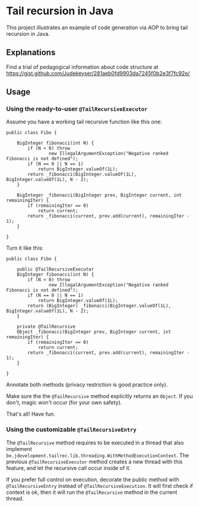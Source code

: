 # Tail recursion in Java

This project illustrates an example of code generation via AOP
to bring tail recursion in Java.

## Explanations

Find a trial of pedagogical information
about code structure at
https://gist.github.com/Judekeyser/281aeb0fd9903da7245f0b2e3f7fc92e/

## Usage

### Using the ready-to-user `@TailRecursiveExecutor`

Assume you have a working tail recursive function like this
one:
```
public class Fibo {

    BigInteger fibonacci(int N) {
        if (N < 0) throw
                new IllegalArgumentException("Negative ranked Fibonacci is not defined");
        if (N == 0 || N == 1)
            return BigInteger.valueOf(1L);
        return _fibonacci(BigInteger.valueOf(1L), BigInteger.valueOf(1L), N - 2);
    }

    BigInteger _fibonacci(BigInteger prev, BigInteger current, int remainingIter) {
        if (remainingIter == 0)
            return current;
        return _fibonacci(current, prev.add(current), remainingIter - 1);
    }

}
```
Turn it like this:
```
public class Fibo {

    public @TailRecursiveExecutor
    BigInteger fibonacci(int N) {
        if (N < 0) throw
                new IllegalArgumentException("Negative ranked Fibonacci is not defined");
        if (N == 0 || N == 1)
            return BigInteger.valueOf(1L);
        return (BigInteger) _fibonacci(BigInteger.valueOf(1L), BigInteger.valueOf(1L), N - 2);
    }

    private @TailRecursive
    Object _fibonacci(BigInteger prev, BigInteger current, int remainingIter) {
        if (remainingIter == 0)
            return current;
        return _fibonacci(current, prev.add(current), remainingIter - 1);
    }

}
```
Annotate both methods (privacy restriction is good practice only).

Make sure the the `@TailRecursive` method explicitly
returns an `Object`. If you don't, magic won't occur
(for your own safety).

That's all! Have fun.

### Using the customizable `@TailRecursiveEntry`

The `@TailRecursive` method requires to be executed in a
thread that also implement
`be.jdevelopment.tailrec.lib.threading.WithMethodExecutionContext`.
The previous `@TailRecursiveExecutor` method creates a new thread
with this feature, and let the recursive call occur inside of it.

If you prefer full control on execution, decorate the public method
with `@TailRecursiveEntry` instead of `@TailRecursiveExecution`.
It will first check if context is ok, then it will run the
`@TailRecursive` method in the current thread.

